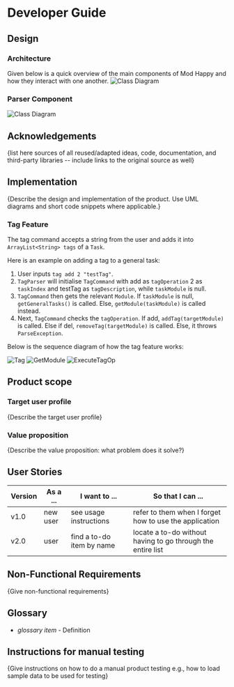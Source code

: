 # Developer Guide

## Design
### Architecture
Given below is a quick overview of the main components of Mod Happy and how they interact with one another.
![Class Diagram](http://www.plantuml.com/plantuml/proxy?src=https://raw.githubusercontent.com/Ch40gRv1-Mu/tp/branch-A-UML/docs/Components.puml)

### Parser Component
![Class Diagram](http://www.plantuml.com/plantuml/proxy?src=https://raw.githubusercontent.com/Ch40gRv1-Mu/tp/branch-A-UML/docs/Parser.puml)
## Acknowledgements

{list here sources of all reused/adapted ideas, code, documentation, and third-party libraries -- include links to the original source as well}

## Implementation

{Describe the design and implementation of the product. Use UML diagrams and short code snippets where applicable.}

### Tag Feature

The tag command accepts a string from the user and adds it into `ArrayList<String> tags` of a `Task`.  

Here is an example on adding a tag to a general task:  
1) User inputs `tag add 2 "testTag"`. 
2) `TagParser` will initialise `TagCommand` with add as `tagOperation` 2 as `taskIndex` and testTag as `tagDescription`, while `taskModule` is null.
3) `TagCommand` then gets the relevant `Module`. If `taskModule` is null, `getGeneralTasks()` is called. Else, `getModule(taskModule)` is called instead.
4) Next, `TagCommand` checks the `tagOperation`. If add, `addTag(targetModule)` is called. Else if del, `removeTag(targetModule)` is called. Else, it throws `ParseException`.

Below is the sequence diagram of how the tag feature works:

![Tag](https://user-images.githubusercontent.com/70083643/159489546-574538e0-ee99-40c0-b373-1acc1542105d.png)
![GetModule](https://user-images.githubusercontent.com/70083643/159489557-d82be092-7570-459c-b933-5d1497490b98.png)
![ExecuteTagOp](https://user-images.githubusercontent.com/70083643/159489602-2a88ed8f-3227-4f06-bf4a-d1f743d60856.png)

## Product scope
### Target user profile

{Describe the target user profile}

### Value proposition

{Describe the value proposition: what problem does it solve?}

## User Stories

|Version| As a ... | I want to ... | So that I can ...|
|--------|----------|---------------|------------------|
|v1.0|new user|see usage instructions|refer to them when I forget how to use the application|
|v2.0|user|find a to-do item by name|locate a to-do without having to go through the entire list|

## Non-Functional Requirements

{Give non-functional requirements}

## Glossary

* *glossary item* - Definition

## Instructions for manual testing

{Give instructions on how to do a manual product testing e.g., how to load sample data to be used for testing}
